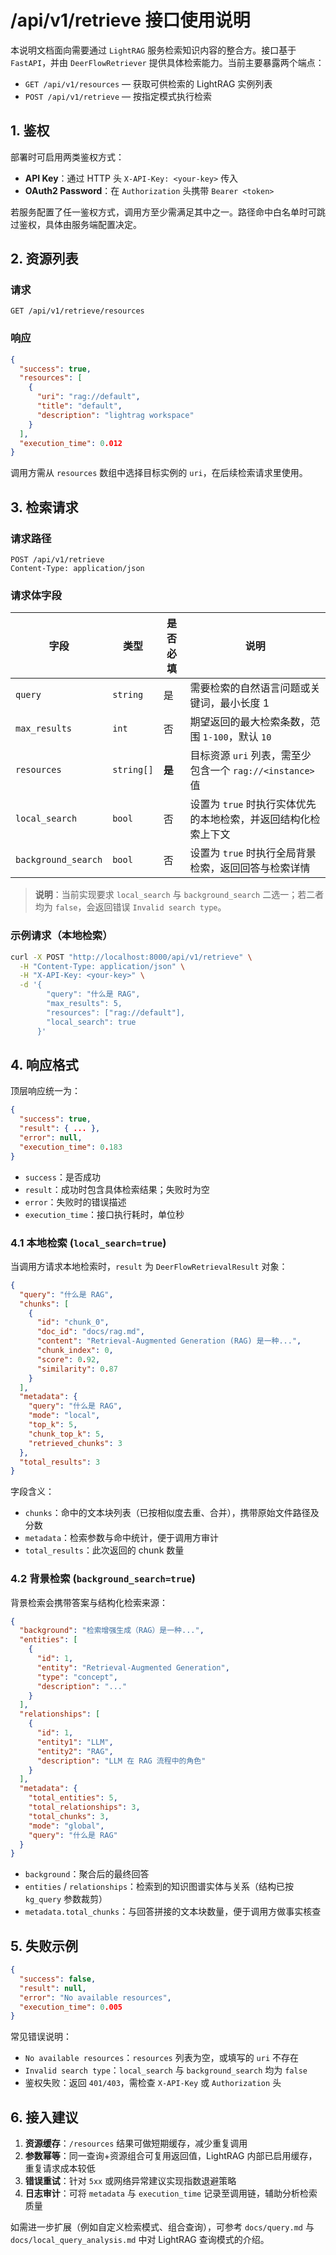 # /api/v1/retrieve 接口使用说明

本说明文档面向需要通过 `LightRAG` 服务检索知识内容的整合方。接口基于 `FastAPI`，并由 `DeerFlowRetriever` 提供具体检索能力。当前主要暴露两个端点：

- `GET /api/v1/resources` — 获取可供检索的 LightRAG 实例列表
- `POST /api/v1/retrieve` — 按指定模式执行检索

## 1. 鉴权

部署时可启用两类鉴权方式：

- **API Key**：通过 HTTP 头 `X-API-Key: <your-key>` 传入
- **OAuth2 Password**：在 `Authorization` 头携带 `Bearer <token>`

若服务配置了任一鉴权方式，调用方至少需满足其中之一。路径命中白名单时可跳过鉴权，具体由服务端配置决定。

## 2. 资源列表

### 请求

```
GET /api/v1/retrieve/resources
```

### 响应

```json
{
  "success": true,
  "resources": [
    {
      "uri": "rag://default",
      "title": "default",
      "description": "lightrag workspace"
    }
  ],
  "execution_time": 0.012
}
```

调用方需从 `resources` 数组中选择目标实例的 `uri`，在后续检索请求里使用。

## 3. 检索请求

### 请求路径

```
POST /api/v1/retrieve
Content-Type: application/json
```

### 请求体字段

| 字段 | 类型 | 是否必填 | 说明 |
| --- | --- | --- | --- |
| `query` | `string` | 是 | 需要检索的自然语言问题或关键词，最小长度 1 |
| `max_results` | `int` | 否 | 期望返回的最大检索条数，范围 `1-100`，默认 `10` |
| `resources` | `string[]` | **是** | 目标资源 `uri` 列表，需至少包含一个 `rag://<instance>` 值 |
| `local_search` | `bool` | 否 | 设置为 `true` 时执行实体优先的本地检索，并返回结构化检索上下文 |
| `background_search` | `bool` | 否 | 设置为 `true` 时执行全局背景检索，返回回答与检索详情 |

> **说明**：当前实现要求 `local_search` 与 `background_search` 二选一；若二者均为 `false`，会返回错误 `Invalid search type`。

### 示例请求（本地检索）

```bash
curl -X POST "http://localhost:8000/api/v1/retrieve" \
  -H "Content-Type: application/json" \
  -H "X-API-Key: <your-key>" \
  -d '{
        "query": "什么是 RAG",
        "max_results": 5,
        "resources": ["rag://default"],
        "local_search": true
      }'
```

## 4. 响应格式

顶层响应统一为：

```json
{
  "success": true,
  "result": { ... },
  "error": null,
  "execution_time": 0.183
}
```

- `success`：是否成功
- `result`：成功时包含具体检索结果；失败时为空
- `error`：失败时的错误描述
- `execution_time`：接口执行耗时，单位秒

### 4.1 本地检索 (`local_search=true`)

当调用方请求本地检索时，`result` 为 `DeerFlowRetrievalResult` 对象：

```json
{
  "query": "什么是 RAG",
  "chunks": [
    {
      "id": "chunk_0",
      "doc_id": "docs/rag.md",
      "content": "Retrieval-Augmented Generation (RAG) 是一种...",
      "chunk_index": 0,
      "score": 0.92,
      "similarity": 0.87
    }
  ],
  "metadata": {
    "query": "什么是 RAG",
    "mode": "local",
    "top_k": 5,
    "chunk_top_k": 5,
    "retrieved_chunks": 3
  },
  "total_results": 3
}
```

字段含义：

- `chunks`：命中的文本块列表（已按相似度去重、合并），携带原始文件路径及分数
- `metadata`：检索参数与命中统计，便于调用方审计
- `total_results`：此次返回的 chunk 数量

### 4.2 背景检索 (`background_search=true`)

背景检索会携带答案与结构化检索来源：

```json
{
  "background": "检索增强生成（RAG）是一种...",
  "entities": [
    {
      "id": 1,
      "entity": "Retrieval-Augmented Generation",
      "type": "concept",
      "description": "..."
    }
  ],
  "relationships": [
    {
      "id": 1,
      "entity1": "LLM",
      "entity2": "RAG",
      "description": "LLM 在 RAG 流程中的角色"
    }
  ],
  "metadata": {
    "total_entities": 5,
    "total_relationships": 3,
    "total_chunks": 3,
    "mode": "global",
    "query": "什么是 RAG"
  }
}
```

- `background`：聚合后的最终回答
- `entities` / `relationships`：检索到的知识图谱实体与关系（结构已按 `kg_query` 参数裁剪）
- `metadata.total_chunks`：与回答拼接的文本块数量，便于调用方做事实核查

## 5. 失败示例

```json
{
  "success": false,
  "result": null,
  "error": "No available resources",
  "execution_time": 0.005
}
```

常见错误说明：

- `No available resources`：`resources` 列表为空，或填写的 `uri` 不存在
- `Invalid search type`：`local_search` 与 `background_search` 均为 `false`
- 鉴权失败：返回 `401/403`，需检查 `X-API-Key` 或 `Authorization` 头

## 6. 接入建议

1. **资源缓存**：`/resources` 结果可做短期缓存，减少重复调用
2. **参数幂等**：同一查询+资源组合可复用返回值，LightRAG 内部已启用缓存，重复请求成本较低
3. **错误重试**：针对 `5xx` 或网络异常建议实现指数退避策略
4. **日志审计**：可将 `metadata` 与 `execution_time` 记录至调用链，辅助分析检索质量

如需进一步扩展（例如自定义检索模式、组合查询），可参考 `docs/query.md` 与 `docs/local_query_analysis.md` 中对 LightRAG 查询模式的介绍。
